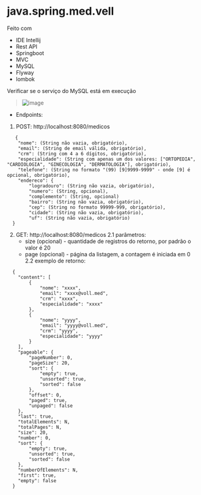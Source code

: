 # java.spring.med.vell

Feito com 
- IDE Intellij
- Rest API
- Springboot
- MVC
- MySQL
- Flyway
- lombok

Verificar se o serviço do MySQL está em execução
>![image](https://github.com/felipegilisk/java.spring.med.vell/assets/95372771/828d630d-4183-4af7-86fe-69108380f02e)

- Endpoints:
1. POST: http://localhost:8080/medicos
```
   {
    "nome": (String não vazia, obrigatório),
    "email": (String de email válida, obrigatório),
    "crm": (String com 4 a 6 dígitos, obrigatório),
    "especialidade": (String com apenas um dos valores: ["ORTOPEDIA", "CARDIOLOGIA", "GINECOLOGIA", "DERMATOLOGIA"], obrigatório),
    "telefone": (String no formato "(99) [9]9999-9999" - onde [9] é opcional, obrigatório),
    "endereco": {
        "logradouro": (String não vazia, obrigatório),
        "numero": (String, opcional),
        "complemento": (String, opcional)
        "bairro": (String não vazia, obrigatório),
        "cep": (String no formato 99999-999, obrigatório),
        "cidade": (String não vazia, obrigatório),
        "uf": (String não vazia, obrigatório)
  }
```
2. GET: http://localhost:8080/medicos
   2.1 parâmetros:
   - size (opcional) - quantidade de registros do retorno, por padrão o valor é 20
   - page (opcional) - página da listagem, a contagem é iniciada em 0
   2.2 exemplo de retorno:
```
  {
    "content": [
        {
            "nome": "xxxx",
            "email": "xxxx@voll.med",
            "crm": "xxxx",
            "especialidade": "xxxx"
        },
        {
            "nome": "yyyy",
            "email": "yyyy@voll.med",
            "crm": "yyyy",
            "especialidade": "yyyy"
        }
    ],
    "pageable": {
        "pageNumber": 0,
        "pageSize": 20,
        "sort": {
            "empty": true,
            "unsorted": true,
            "sorted": false
        },
        "offset": 0,
        "paged": true,
        "unpaged": false
    },
    "last": true,
    "totalElements": N,
    "totalPages": N,
    "size": 20,
    "number": 0,
    "sort": {
        "empty": true,
        "unsorted": true,
        "sorted": false
    },
    "numberOfElements": N,
    "first": true,
    "empty": false
  }
```
     

